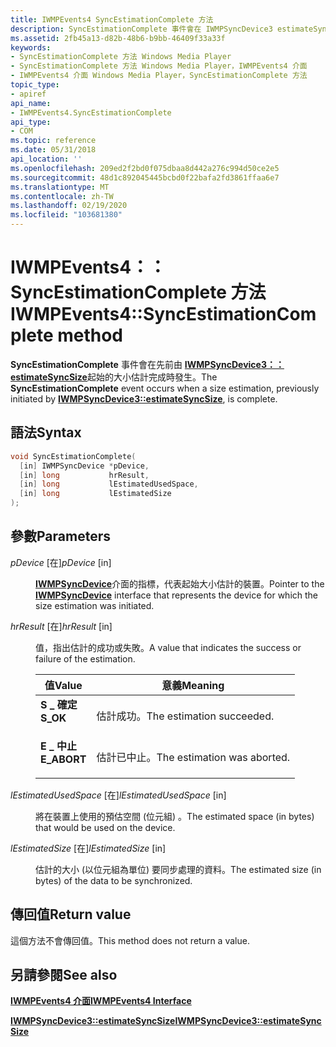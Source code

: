 ```yaml
---
title: IWMPEvents4 SyncEstimationComplete 方法
description: SyncEstimationComplete 事件會在 IWMPSyncDevice3 estimateSyncSize 之前起始的大小估計完成時發生。
ms.assetid: 2fb45a13-d82b-48b6-b9bb-46409f33a33f
keywords:
- SyncEstimationComplete 方法 Windows Media Player
- SyncEstimationComplete 方法 Windows Media Player，IWMPEvents4 介面
- IWMPEvents4 介面 Windows Media Player，SyncEstimationComplete 方法
topic_type:
- apiref
api_name:
- IWMPEvents4.SyncEstimationComplete
api_type:
- COM
ms.topic: reference
ms.date: 05/31/2018
api_location: ''
ms.openlocfilehash: 209ed2f2bd0f075dbaa8d442a276c994d50ce2e5
ms.sourcegitcommit: 48d1c892045445bcbd0f22bafa2fd3861ffaa6e7
ms.translationtype: MT
ms.contentlocale: zh-TW
ms.lasthandoff: 02/19/2020
ms.locfileid: "103681380"
---
```

# <a name="iwmpevents4syncestimationcomplete-method"></a><span data-ttu-id="7edac-106">IWMPEvents4：： SyncEstimationComplete 方法</span><span class="sxs-lookup"><span data-stu-id="7edac-106">IWMPEvents4::SyncEstimationComplete method</span></span>

<span data-ttu-id="7edac-107">**SyncEstimationComplete** 事件會在先前由 [**IWMPSyncDevice3：： estimateSyncSize**](/previous-versions/windows/desktop/api/wmp/nf-wmp-iwmpsyncdevice3-estimatesyncsize)起始的大小估計完成時發生。</span><span class="sxs-lookup"><span data-stu-id="7edac-107">The **SyncEstimationComplete** event occurs when a size estimation, previously initiated by [**IWMPSyncDevice3::estimateSyncSize**](/previous-versions/windows/desktop/api/wmp/nf-wmp-iwmpsyncdevice3-estimatesyncsize), is complete.</span></span>

## <a name="syntax"></a><span data-ttu-id="7edac-108">語法</span><span class="sxs-lookup"><span data-stu-id="7edac-108">Syntax</span></span>


```C++
void SyncEstimationComplete(
  [in] IWMPSyncDevice *pDevice,
  [in] long           hrResult,
  [in] long           lEstimatedUsedSpace,
  [in] long           lEstimatedSize
);
```



## <a name="parameters"></a><span data-ttu-id="7edac-109">參數</span><span class="sxs-lookup"><span data-stu-id="7edac-109">Parameters</span></span>

<dl> <dt>

<span data-ttu-id="7edac-110">*pDevice* \[在\]</span><span class="sxs-lookup"><span data-stu-id="7edac-110">*pDevice* \[in\]</span></span>
</dt> <dd>

<span data-ttu-id="7edac-111">[**IWMPSyncDevice**](/previous-versions/windows/desktop/api/wmp/nn-wmp-iwmpsyncdevice)介面的指標，代表起始大小估計的裝置。</span><span class="sxs-lookup"><span data-stu-id="7edac-111">Pointer to the [**IWMPSyncDevice**](/previous-versions/windows/desktop/api/wmp/nn-wmp-iwmpsyncdevice) interface that represents the device for which the size estimation was initiated.</span></span>

</dd> <dt>

<span data-ttu-id="7edac-112">*hrResult* \[在\]</span><span class="sxs-lookup"><span data-stu-id="7edac-112">*hrResult* \[in\]</span></span>
</dt> <dd>

<span data-ttu-id="7edac-113">值，指出估計的成功或失敗。</span><span class="sxs-lookup"><span data-stu-id="7edac-113">A value that indicates the success or failure of the estimation.</span></span>



| <span data-ttu-id="7edac-114">值</span><span class="sxs-lookup"><span data-stu-id="7edac-114">Value</span></span>                                                                                                                                       | <span data-ttu-id="7edac-115">意義</span><span class="sxs-lookup"><span data-stu-id="7edac-115">Meaning</span></span>                                |
|---------------------------------------------------------------------------------------------------------------------------------------------|----------------------------------------|
| <span id="S_OK"></span><span id="s_ok"></span><dl> <span data-ttu-id="7edac-116"><dt>**S \_ 確定**</dt></span><span class="sxs-lookup"><span data-stu-id="7edac-116"><dt>**S\_OK**</dt></span></span> </dl>          | <span data-ttu-id="7edac-117">估計成功。</span><span class="sxs-lookup"><span data-stu-id="7edac-117">The estimation succeeded.</span></span><br/>   |
| <span id="E_ABORT"></span><span id="e_abort"></span><dl> <span data-ttu-id="7edac-118"><dt>**E \_ 中止**</dt></span><span class="sxs-lookup"><span data-stu-id="7edac-118"><dt>**E\_ABORT**</dt></span></span> </dl> | <span data-ttu-id="7edac-119">估計已中止。</span><span class="sxs-lookup"><span data-stu-id="7edac-119">The estimation was aborted.</span></span><br/> |



 

</dd> <dt>

<span data-ttu-id="7edac-120">*lEstimatedUsedSpace* \[在\]</span><span class="sxs-lookup"><span data-stu-id="7edac-120">*lEstimatedUsedSpace* \[in\]</span></span>
</dt> <dd>

<span data-ttu-id="7edac-121">將在裝置上使用的預估空間 (位元組) 。</span><span class="sxs-lookup"><span data-stu-id="7edac-121">The estimated space (in bytes) that would be used on the device.</span></span>

</dd> <dt>

<span data-ttu-id="7edac-122">*lEstimatedSize* \[在\]</span><span class="sxs-lookup"><span data-stu-id="7edac-122">*lEstimatedSize* \[in\]</span></span>
</dt> <dd>

<span data-ttu-id="7edac-123">估計的大小 (以位元組為單位) 要同步處理的資料。</span><span class="sxs-lookup"><span data-stu-id="7edac-123">The estimated size (in bytes) of the data to be synchronized.</span></span>

</dd> </dl>

## <a name="return-value"></a><span data-ttu-id="7edac-124">傳回值</span><span class="sxs-lookup"><span data-stu-id="7edac-124">Return value</span></span>

<span data-ttu-id="7edac-125">這個方法不會傳回值。</span><span class="sxs-lookup"><span data-stu-id="7edac-125">This method does not return a value.</span></span>

## <a name="see-also"></a><span data-ttu-id="7edac-126">另請參閱</span><span class="sxs-lookup"><span data-stu-id="7edac-126">See also</span></span>

<dl> <dt>

[<span data-ttu-id="7edac-127">**IWMPEvents4 介面**</span><span class="sxs-lookup"><span data-stu-id="7edac-127">**IWMPEvents4 Interface**</span></span>](/previous-versions/windows/desktop/api/wmp/nn-wmp-iwmpevents4)
</dt> <dt>

[<span data-ttu-id="7edac-128">**IWMPSyncDevice3::estimateSyncSize**</span><span class="sxs-lookup"><span data-stu-id="7edac-128">**IWMPSyncDevice3::estimateSyncSize**</span></span>](/previous-versions/windows/desktop/api/wmp/nf-wmp-iwmpsyncdevice3-estimatesyncsize)
</dt> </dl>

 

 





